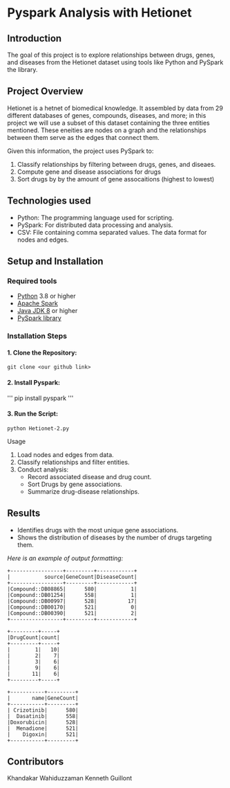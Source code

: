 # Pyspark Analysis with Hetionet

## Introduction
The goal of this project is to explore relationships between drugs, genes, and diseases from the Hetionet dataset using tools like Python and PySpark the library.

## Project Overview
Hetionet is a hetnet of biomedical knowledge. It assembled by data from 29 different databases of genes, compounds, diseases, and more; in this project we will use a subset of this dataset containing the three entities mentioned. These eneities are nodes on a graph and the relationships between them serve as the edges that connect them.

Given this information, the project uses PySpark to:
1. Classify relationships by filtering between drugs, genes, and diseaes.
2. Compute gene and disease associations for drugs
3. Sort drugs by by the amount of gene assocaitions (highest to lowest)

## Technologies used

- Python: The programming language used for scripting.
- PySpark: For distributed data processing and analysis.
- CSV: File containing comma separated values. The data format for nodes and edges.

## Setup and Installation

### Required tools
- [Python](https://docs.python.org/3/) 3.8 or higher
- [Apache Spark](https://spark.apache.org/)
- [Java JDK 8](https://www.oracle.com/java/technologies/javase/javase8-archive-downloads.html) or higher
- [PySpark library](https://spark.apache.org/docs/latest/api/python/index.html)

### Installation Steps

#### 1. Clone the Repository:

```
git clone <our github link>
```

#### 2. Install Pyspark:

'''
pip install pyspark
'''

#### 3. Run the Script:

```
python Hetionet-2.py

```

Usage
1. Load nodes and edges from data.
2. Classify relationships and filter entities.
3. Conduct analysis:
	- Record associated disease and drug count.
	- Sort Drugs by gene associations.
	- Summarize drug-disease relationships.


## Results

- Identifies drugs with the most unique gene associations.
- Shows the distribution of diseases by the number of drugs targeting them.

*Here is an example of output formatting:*

```
+-----------------+---------+------------+
|           source|GeneCount|DiseaseCount|
+-----------------+---------+------------+
|Compound::DB08865|      580|           1|
|Compound::DB01254|      558|           1|
|Compound::DB00997|      528|          17|
|Compound::DB00170|      521|           0|
|Compound::DB00390|      521|           2|
+-----------------+---------+------------+

+---------+-----+
|DrugCount|count|
+---------+-----+
|        1|   10|
|        2|    7|
|        3|    6|
|        9|    6|
|       11|    6|
+---------+-----+

+-----------+---------+
|       name|GeneCount|
+-----------+---------+
| Crizotinib|      580|
|  Dasatinib|      558|
|Doxorubicin|      528|
|  Menadione|      521|
|    Digoxin|      521|
+-----------+---------+

```

## Contributors
Khandakar Wahiduzzaman 
Kenneth Guillont